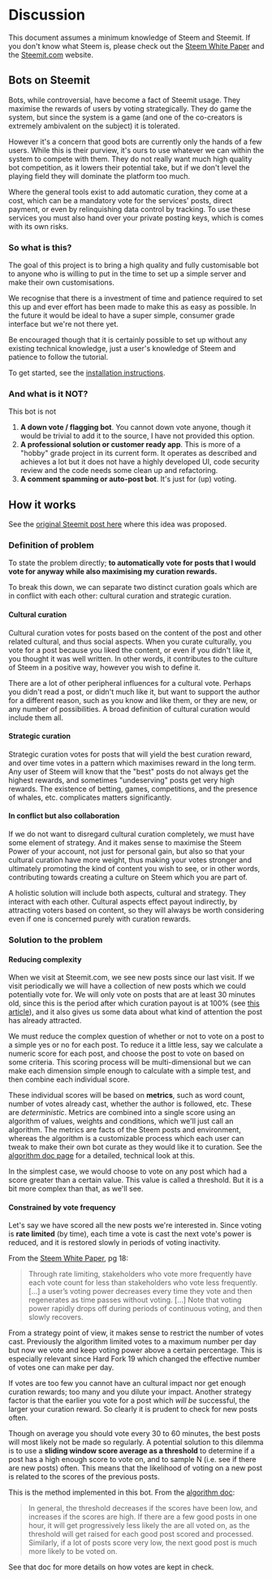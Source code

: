 # Discussion

This document assumes a minimum knowledge of Steem and Steemit. If you don't know what Steem is, please check out the [Steem White Paper](https://steem.io/SteemWhitePaper.pdf) and the [Steemit.com](https://steemit.com) website.

## Bots on Steemit

Bots, while controversial, have become a fact of Steemit usage. They maximise the rewards of users by voting strategically. They do game the system, but since the system is a game (and one of the co-creators is extremely ambivalent on the subject) it is tolerated.

However it's a concern that good bots are currently only the hands of a few users. While this is their purview, it's ours to use whatever we can within the system to compete with them. They do not really want much high quality bot competition, as it lowers their potential take, but if we don't level the playing field they will dominate the platform too much.

Where the general tools exist to add automatic curation, they come at a cost, which can be a mandatory vote for the services' posts, direct payment, or even by relinquishing data control by tracking. To use these services you must also hand over your private posting keys, which is comes with its own risks.

### So what is this?

The goal of this project is to bring a high quality and fully customisable bot to anyone who is willing to put in the time to set up a simple server and make their own customisations.

We recognise that there is a investment of time and patience required to set this up and ever effort has been made to make this as easy as possible. In the future it would be ideal to have a super simple, consumer grade interface but we're not there yet.

Be encouraged though that it is certainly possible to set up without any existing technical knowledge, just a user's knowledge of Steem and patience to follow the tutorial.

To get started, see the [installation instructions](/docs/installation.md).

### And what is it NOT?

This bot is not

1. **A down vote / flagging bot**. You cannot down vote anyone, though it would be trivial to add it to the source, I have not provided this option.
2. **A professional solution or customer ready app**. This is more of a "hobby" grade project in its current form. It operates as described and achieves a lot but it does not have a highly developed UI, code security review and the code needs some clean up and refactoring.
3. **A comment spamming or auto-post bot**. It's just for (up) voting.

## How it works

See the [original Steemit post here](https://steemit.com/curation/@personz/5qnnnx-free-open-source-steemit-bot-proposal-and-question) where this idea was proposed.

### Definition of problem

To state the problem directly; **to automatically vote for posts that I would vote for anyway while also maximising my curation rewards.**

To break this down, we can separate two distinct curation goals which are in conflict with each other: cultural curation and strategic curation.

#### Cultural curation

Cultural curation votes for posts based on the content of the post and other related cultural, and thus social aspects. When you curate culturally, you vote for a post because you liked the content, or even if you didn't like it, you thought it was well written. In other words, it contributes to the culture of Steem in a positive way, however you wish to define it.

There are a lot of other peripheral influences for a cultural vote. Perhaps you didn't read a post, or didn't much like it, but want to support the author for a different reason, such as you know and like them, or they are new, or any number of possibilities. A broad definition of cultural curation would include them all.

#### Strategic curation

Strategic curation votes for posts that will yield the best curation reward, and over time votes in a pattern which maximises reward in the long term. Any user of Steem will know that the "best" posts do not always get the highest rewards, and sometimes "undeserving" posts get very high rewards. The existence of betting, games, competitions, and the presence of whales, etc. complicates matters significantly.

#### In conflict but also collaboration

If we do not want to disregard cultural curation completely, we must have some element of strategy. And it makes sense to maximise the Steem Power of your account, not just for personal gain, but also so that your cultural curation have more weight, thus making your votes stronger and ultimately promoting the kind of content you wish to see, or in other words, contributing towards creating a culture on Steem which you are part of.

A holistic solution will include both aspects, cultural and strategy. They interact with each other. Cultural aspects effect payout indirectly, by attracting voters based on content, so they will always be worth considering even if one is concerned purely with curation rewards.

### Solution to the problem

#### Reducing complexity

When we visit at Steemit.com, we see new posts since our last visit. If we visit periodically we will have a collection of new posts which we could potentially vote for. We will only vote on posts that are at least 30 minutes old, since this is the period after which curation payout is at 100% (see [this article](https://steemit.com/steem/@abit/new-curation-reward-algorithm-huge-penalty-to-early-voters)), and it also gives us some data about what kind of attention the post has already attracted.

We must reduce the complex question of whether or not to vote on a post to a simple yes or no for each post. To reduce it a little less, say we calculate a numeric score for each post, and choose the post to vote on based on some criteria. This scoring process will be multi-dimensional but we can make each dimension simple enough to calculate with a simple test, and then combine each individual score.

These individual scores will be based on **metrics**, such as word count, number of votes already cast, whether the author is followed, etc. These are _deterministic_. Metrics are combined into a single score using an algorithm of values, weights and conditions, which we'll just call an algorithm. The metrics are facts of the Steem posts and environment, whereas the algorithm is a customizable process which each user can tweak to make their own bot curate as they would like it to curation. See the [algorithm doc page](/docs/algorithm.md) for a detailed, technical look at this.

In the simplest case, we would choose to vote on any post which had a score greater than a certain value. This value is called a threshold. But it is a bit more complex than that, as we'll see.

#### Constrained by vote frequency

Let's say we have scored all the new posts we're interested in. Since voting is **rate limited** (by time), each time a vote is cast the next vote's power is reduced, and it is restored slowly in periods of voting inactivity.

From the [Steem White Paper](https://steem.io/SteemWhitePaper.pdf), pg 18:

> Through rate limiting, stakeholders who vote more frequently have each vote count for less than stakeholders who vote less frequently. [...] a user’s voting power decreases every time they vote and then regenerates as time passes without voting. [...] Note that voting power rapidly drops off during periods of continuous voting, and then slowly recovers.

From a strategy point of view, it makes sense to restrict the number of 
votes cast. Previously the algorithm limited votes to a maximum number 
per day but now we vote and keep voting power above a certain percentage.
 This is especially relevant since Hard Fork 19 which changed the 
 effective number of votes one can make per day.

If votes are too few  you cannot have an cultural impact nor get enough 
curation rewards; too many and you dilute your impact. Another strategy factor is that the earlier you vote for a post which _will be_ successful, the larger your curation reward. So clearly it is prudent to check for new posts often.

Though on average you should vote every 30 to 60 minutes, the best posts will most likely not be made so regularly. A potential solution to this dilemma is to use a **sliding window score average as a threshold** to determine if a post has a high enough score to vote on, and to sample N (i.e. see if there are new posts) often. This means that the likelihood of voting on a new post is related to the scores of the previous posts.

This is the method implemented in this bot. From the [algorithm doc](/docs/algorithm.md):

> In general, the threshold decreases if the scores have been low, and increases if the scores are high. If there are a few good posts in one hour, it will get progressively less likely the are all voted on, as the threshold will get raised for each good post scored and processed. Similarly, if a lot of posts score very low, the next good post is much more likely to be voted on.

See that doc for more details on how votes are kept in check.
